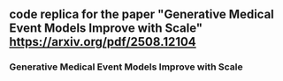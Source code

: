 ## code replica for the paper "Generative Medical Event Models Improve with Scale" https://arxiv.org/pdf/2508.12104
### Generative Medical Event Models Improve with Scale
